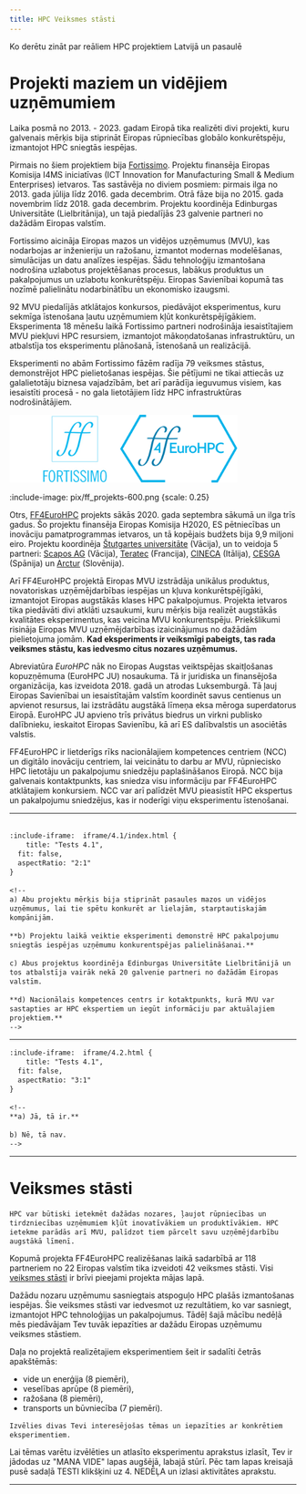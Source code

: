 ```yaml
---
title: HPC Veiksmes stāsti
---
```


Ko derētu zināt par reāliem HPC projektiem Latvijā un pasaulē

#  Projekti maziem un vidējiem uzņēmumiem

Laika posmā no 2013. - 2023. gadam Eiropā tika realizēti divi projekti, kuru galvenais mērķis bija stiprināt Eiropas rūpniecības globālo konkurētspēju, izmantojot HPC sniegtās iespējas. 

Pirmais no šiem projektiem bija [Fortissimo](https://www.fortissimo-project.eu). Projektu finansēja Eiropas Komisija I4MS iniciatīvas (ICT Innovation for Manufacturing Small & Medium Enterprises) ietvaros. Tas sastāvēja no diviem posmiem: pirmais ilga no 2013. gada jūlija līdz 2016. gada decembrim. Otrā fāze bija no 2015. gada novembrim līdz 2018. gada decembrim. Projektu koordinēja Edinburgas Universitāte (Lielbritānija), un tajā piedalījās 23 galvenie partneri no dažādām Eiropas valstīm.

Fortissimo aicināja Eiropas mazos un vidējos uzņēmumus (MVU), kas nodarbojas ar inženieriju un ražošanu, izmantot modernas modelēšanas, simulācijas un datu analīzes iespējas. Šādu tehnoloģiju izmantošana nodrošina uzlabotus projektēšanas procesus, labākus produktus un pakalpojumus un uzlabotu konkurētspēju. Eiropas Savienībai kopumā tas nozīmē palielinātu nodarbinātību un ekonomisko izaugsmi.

92 MVU piedalījās atklātajos konkursos, piedāvājot eksperimentus, kuru sekmīga īstenošana ļautu uzņēmumiem kļūt konkurētspējīgākiem. Eksperimenta 18 mēnešu laikā Fortissimo partneri nodrošināja iesaistītajiem MVU piekļuvi HPC resursiem, izmantojot mākoņdatošanas infrastruktūru, un atbalstīja tos eksperimentu plānošanā, īstenošanā un realizācijā.

Eksperimenti no abām Fortissimo fāzēm radīja 79 veiksmes stāstus, demonstrējot HPC pielietošanas iespējas. Šie pētījumi ne tikai attiecās uz galalietotāju biznesa vajadzībām, bet arī parādīja ieguvumus visiem, kas iesaistīti procesā - no gala lietotājiem līdz HPC infrastruktūras nodrošinātājiem. 

<img src="https://raw.githubusercontent.com/viktorszagorskis/hpc-pamati/main/pix/ff_projekts.png" width="400"/>

:include-image: pix/ff_projekts-600.png {scale: 0.25}

Otrs, [FF4EuroHPC](https://www.ff4eurohpc.eu) projekts sākās 2020. gada septembra sākumā un ilga trīs gadus. Šo projektu finansēja Eiropas Komisija H2020, ES pētniecības un inovāciju pamatprogrammas ietvaros, un tā kopējais budžets bija 9,9 miljoni eiro. Projektu koordinēja [Štutgartes universitāte](https://www.uni-stuttgart.de/en/) (Vācija), un to veidoja 5 partneri: [Scapos AG](https://www.scapos.de/en/) (Vācija), [Teratec](https://www.teratec.eu/gb/index.html) (Francija), [CINECA](https://www.cineca.it/en) (Itālija), [CESGA](https://www.cesga.es/en/home-2/) (Spānija) un [Arctur](https://www.arctur.si) (Slovēnija).

Arī FF4EuroHPC projektā Eiropas MVU izstrādāja unikālus produktus, novatoriskas uzņēmējdarbības iespējas un kļuva konkurētspējīgāki, izmantojot Eiropas augstākās klases HPC pakalpojumus. Projekta ietvaros tika piedāvāti divi atklāti uzsaukumi, kuru mērķis bija realizēt augstākās kvalitātes eksperimentus, kas veicina MVU konkurentspēju. Priekšlikumi risināja Eiropas MVU uzņēmējdarbības izaicinājumus no dažādām pielietojuma jomām. **Kad eksperiments ir veiksmīgi pabeigts, tas rada veiksmes stāstu, kas iedvesmo citus nozares uzņēmumus.**

Abreviatūra *EuroHPC* nāk no Eiropas Augstas veiktspējas skaitļošanas kopuzņēmuma (EuroHPC JU) nosaukuma. Tā ir juridiska un finansējoša organizācija, kas izveidota 2018. gadā un atrodas Luksemburgā. Tā ļauj Eiropas Savienībai un iesaistītajām valstīm koordinēt savus centienus un apvienot resursus, lai izstrādātu augstākā līmeņa eksa mēroga superdatorus Eiropā. EuroHPC JU apvieno trīs privātus biedrus un virkni publisko dalībnieku, ieskaitot Eiropas Savienību, kā arī ES dalībvalstis un asociētās valstis.

FF4EuroHPC ir lietderīgs rīks nacionālajiem kompetences centriem (NCC) un digitālo inovāciju centriem, lai veicinātu to darbu ar MVU, rūpniecisko HPC lietotāju un pakalpojumu sniedzēju paplašināšanos Eiropā. NCC bija galvenais kontaktpunkts, kas sniedza visu informāciju par FF4EuroHPC atklātajiem konkursiem. NCC var arī palīdzēt MVU pieasistīt HPC ekspertus un pakalpojumu sniedzējus, kas ir noderīgi viņu eksperimentu īstenošanai.

---

````spoiler {title: "Pašpārbaudes jautājums"}

:include-iframe:  iframe/4.1/index.html {
    title: "Tests 4.1",
  fit: false, 
  aspectRatio: "2:1"
}

<!--
a) Abu projektu mērķis bija stiprināt pasaules mazos un vidējos uzņēmumus, lai tie spētu konkurēt ar lielajām, starptautiskajām kompānijām.

**b) Projektu laikā veiktie eksperimenti demonstrē HPC pakalpojumu sniegtās iespējas uzņēmumu konkurentspējas palielināšanai.**

c) Abus projektus koordinēja Edinburgas Universitāte Lielbritānijā un tos atbalstīja vairāk nekā 20 galvenie partneri no dažādām Eiropas valstīm.

**d) Nacionālais kompetences centrs ir kotaktpunkts, kurā MVU var sastapties ar HPC ekspertiem un iegūt informāciju par aktuālajiem projektiem.**
-->
 ````

---


```spoiler {title: "Pašpārbaudes jautājums"}
:include-iframe:  iframe/4.2.html {
    title: "Tests 4.1",
  fit: false, 
  aspectRatio: "3:1"
}

<!--
**a) Jā, tā ir.**

b) Nē, tā nav.
-->
```

---

<!-- :include-meta: {bulletListType: "LeftRightTimeLine"}

* Testing
* Design
* Code Review
* Documentation -->

# Veiksmes stāsti

```attention-recommendation {label: ""}
HPC var būtiski ietekmēt dažādas nozares, ļaujot rūpniecības un tirdzniecības uzņēmumiem kļūt inovatīvākiem un produktīvākiem. HPC ietekme parādās arī MVU, palīdzot tiem pārcelt savu uzņēmējdarbību augstākā līmenī.
``` 
Kopumā projekta FF4EuroHPC realizēšanas laikā sadarbībā ar 118 partneriem no 22 Eiropas valstīm tika izveidoti 42 veiksmes stāsti. Visi [veiksmes stāsti](https://www.ff4eurohpc.eu/en/success-stories/) ir brīvi pieejami projekta mājas lapā.

Dažādu nozaru uzņēmumu sasniegtais atspoguļo HPC plašās izmantošanas iespējas.  Šie veiksmes stāsti var iedvesmot uz rezultātiem, ko var sasniegt, izmantojot HPC tehnoloģijas un pakalpojumus. Tādēļ šajā mācību nedēļā mēs piedāvājam Tev tuvāk iepazīties ar dažādu Eiropas uzņēmumu veiksmes stāstiem.

Daļa no projektā realizētajiem eksperimentiem šeit ir sadalīti četrās apakštēmās:  
* vide un enerģija (8 piemēri),  
* veselības aprūpe (8 piemēri),   
* ražošana (8 piemēri),  
* transports un būvniecība (7 piemēri).  

```attention-question {label: "Tavs uzdevums"}
Izvēlies divas Tevi interesējošas tēmas un iepazīties ar konkrētiem eksperimentiem. 
```
Lai tēmas varētu izvēlēties un atlasīto eksperimentu aprakstus izlasīt, Tev ir jādodas uz "MANA VIDE" lapas augšējā, labajā stūrī. Pēc tam lapas kreisajā pusē sadaļā TESTI klikšķini uz 4. NEDĒĻA un izlasi aktivitātes aprakstu.

<!--
Pēc iepazīšanās ar eksperimentu aprakstiem atbildi uz diviem pašpārbaudes jautājumiem katrā no izvēlētajām tēmām.

### Vide un enerģija

> 1. Robust Power System Maintenance Planning via Stochastic Optimization and HPC ([skatīt šeit](https://www.ff4eurohpc.eu/en/success-stories/2022112020452541/robust_power_system_maintenance_planning_via_stochastic_optimization_and_hpc))

> 2. Accelerating CFD Simulation of Immersive Battery Cooling ([skatīt šeit](https://www.ff4eurohpc.eu/en/success-stories/2023092219270744/accelerating_cfd_simulation_of_immersive_battery_cooling))

> 3. Optimal CO2 Capture and Utilization Plant Design Through HPC ([skatīt šeit](https://www.ff4eurohpc.eu/en/success-stories/2023093014021387/optimal_co2_capture_and_utilization_plant_design_through_hpc))

> 4. High-Fidelity Modelling of a Hydrogen-Fired Industrial Combustor ([skatīt šeit](https://www.ff4eurohpc.eu/en/success-stories/2023093015093374/highfidelity_modelling_of_a_hydrogenfired_industrial_combustor))

> 5. AI/ML Computer Vision for the Next Generation Poultry Farms ([skatīt šeit](https://www.ff4eurohpc.eu/en/success-stories/2022111918411196/aiml_computer_vision_for_the_next_generation_poultry_farms))

> 6. Improvement of Productivity in Aquaculture ([skatīt šeit](https://www.ff4eurohpc.eu/en/success-stories/2023092219113328/improvement_of_productivity_in_aquaculture))

> 7. High Fidelity Modeling for Small Wind Turbines ([skatīt šeit](https://www.ff4eurohpc.eu/en/success-stories/2023093014402051/high_fidelity_modeling_for_small_wind_turbines))

> 8. Solving Ambitious Challenges in Wastewater Treatment Using HPC in CFD Simulation ([skatīt šeit](https://www.ff4eurohpc.eu/en/success-stories/2023093015310376/solving_ambitious_challenges_in_wastewater_treatment_using_hpc_in_cfd_simulation))

-->

<!-- ```spoiler {title: "Pašpārbaudes Jautājums"}

``` 




```spoiler {title: "Pašpārbaudes jautājums"}

:include-iframe:  iframe/4.3.html {
    title: "Tests 4.3",
  fit: false, 
  aspectRatio: "2:1"
}
-->
<!--

a) 5 000 - 29 000 EUR

**b) 30 000 - 51 000 EUR**

c) 52 000 - 79 000 EUR

d) vairāk par 80 000 EUR

-->
<!--
```

---

```spoiler {title: "Pašpārbaudes jautājums"}

:include-iframe:  iframe/4.4.html {
    title: "Tests 4.4",
  fit: false, 
  aspectRatio: "2:1"
}

**a) Farmaceitiskā piesārņojuma likvidēšana no ūdens**

b) Analizēt dažādos audos un orgānos iesprostotās un uzkrājušās mikrodaļiņas

c) Radiācijas devas paredzēšana no radiofarmaceitiskajiem preparātiem

d) Efektīvu lidmašīnas spārnu profilu izveide
```
-->

<!--

### Veselības aprūpe

> 1. A Pediatric Simulated Dosimetry Platform for Clinical Use ([skatīt šeit](https://www.ff4eurohpc.eu/en/success-stories/2022111918032911/a_pediatric_simulated_dosimetry_platform_for_clinical_use))

> 2. Advanced HPC Based Drug Discovery with Converged Deep Physics and AI ([skatīt šeit](https://www.ff4eurohpc.eu/en/success-stories/2022111918293258/advanced_hpc_based_drug_discovery_with_converged_deep_physics_and_ai))

> 3. Cloud-Based HPC Platform to Support Systemic-Pulmonary Shunting Procedures ([skatīt šeit](https://www.ff4eurohpc.eu/en/success-stories/2022111921555173/cloudbased_hpc_platform_to_support_systemicpulmonary_shunting_procedures))

> 4. High-Performance Computing Enhances Treatment Precision in Breast Cancer ([skatīt šeit](https://www.ff4eurohpc.eu/en/success-stories/2022112019214539/highperformance_computing_enhances_treatment_precision_in_breast_cancer))

> 5. HPC Simulation for an Endourethral Sphincter Against Urinary Incontinence ([skatīt šeit](https://www.ff4eurohpc.eu/en/success-stories/2023092311255733/hpc_simulation_for_an_endourethral_sphincter_against_urinary_incontinence_))

> 6. Application of HPC Tools for the Optimization of 3D-Printed Orthopaedic Devices ([skatīt šeit](https://www.ff4eurohpc.eu/en/success-stories/2023092219343441/application_of_hpc_tools_for_the_optimization_of_3dprinted_orthopaedic_devices_))

> 7. Real-Time Heart Monitoring of Thousands of Patients ([skatīt šeit](https://www.ff4eurohpc.eu/en/success-stories/2023092220090099/realtime_heart_monitoring_of_thousands_of_patients))

> 8. A Digital Twin for Airflow and Inhaled Drug Delivery in Human Airways ([skatīt šeit](https://www.ff4eurohpc.eu/en/success-stories/2023100219073965/a_digital_twin_for_airflow_and_inhaled_drug_delivery_in_human_airways))


---

```spoiler {title: "Pašpārbaudes jautājums"}

:include-iframe:  iframe/4.5.html {
    title: "Tests 4.5",
  fit: false, 
  aspectRatio: "2:1"
}
-->
<!--
**a) 3D ortozes**

b) Mikrokanālu siltummaiņu topoloģiju

c) Magnētiskās piedziņas sūkni

d) Sirds stimulatoru

```
---


```spoiler {title: "Pašpārbaudes jautājums"}

:include-iframe:  iframe/4.6.html {
    title: "Tests 4.6",
  fit: false, 
  aspectRatio: "2:1"
}

**a) Ārsti var vienlaikus uzraudzīt vairāku ambulatoro pacientu veselības stāvokli, neprasot viņu fizisku klātbūtni slimnīcā**

**b) ViewECG veicinās aritmijas agrīnu atklāšanu**

c) ViewECG novērsīs aritmijas rašanos

d) Pacienti paši var apgt ViewECG programmatūru, līdz ar viņiem nav nepieciešams apmeklēt ārstu.

```
-->
---

<!--
### Ražošana

> 1. AI-Platform for Automated Training of Object Detection Models Based on CAD Data ([skatīt šeit](https://www.ff4eurohpc.eu/en/success-stories/2022111918551565/aiplatform_for_automated_training_of_object_detection_models_based_on_cad_data))

> 2. Multiphysics and Multiscale Modelling of Aeronautical Components ([skatīt šeit](https://www.ff4eurohpc.eu/en/success-stories/2022112019323545/multiphysics_and_multiscale_modelling_of_aeronautical_components))

> 3. Multi-Head Additive Manufacturing with Optimal HPC Thermal Stabilization ([skatīt šeit](https://www.ff4eurohpc.eu/en/success-stories/2022112020330159/multihead_additive_manufacturing_with_optimal_hpc_thermal_stabilization))

> 4. Topology Optimization of Micro-Channel Heat Exchangers ([skatīt šeit](https://www.ff4eurohpc.eu/en/success-stories/2022112020572893/topology_optimization_of_microchannel_heat_exchangers))

> 5. Forecasting Reliability in Manufacturing ([skatīt šeit](https://www.ff4eurohpc.eu/en/success-stories/2023092219455162/forecasting_reliability_in_manufacturing))

> 6. Cloud-Based CFD Optimization of Magnetic Drive Pumps using HPC ([skatīt šeit](https://www.ff4eurohpc.eu/en/success-stories/2023092219541807/cloudbased_cfd_optimization_of_magnetic_drive_pumps_using_hpc_))

> 7. High Performance Computing for Profile Extrusion ([skatīt šeit](https://www.ff4eurohpc.eu/en/success-stories/2023100218435592/high_performance_computing_for_profile_extrusion))

> 8. Boosting CFD Simulation of Thermal Equipment for Food Processing ([skatīt šeit](https://www.ff4eurohpc.eu/en/success-stories/2023100218573097/boosting_cfd_simulation_of_thermal_equipment_for_food_processing))


---


```spoiler {title: "Pašpārbaudes jautājums"}

:include-iframe:  iframe/4.7.html {
    title: "Tests 4.7",
  fit: false, 
  aspectRatio: "2:1"
}
-->
<!--
**a) Palielināta 3D drukāšanas procesa precizitāte.**

**b) Saīsināts produkta piegādes laiks.**

c) Var izmantot lētākus izejmateriālus.

d) Var samazināt temperaturu printera kamerā, tādējādi ietaupot līdzekļus
-->
<!--
```

---


```spoiler {title: "Pašpārbaudes jautājums"}

:include-iframe:  iframe/4.8.html {
    title: "Tests 4.1",
  fit: false, 
  aspectRatio: "2:1"
}

a) HPC, mākslīgais intelekts (AI) un skaitliskās hidrodinamikas (CFD) simulācijas

**b) HPC un skaitliskās hidrodinamikas (CFD) simulācijas**

c) mākslīgais intelekts (AI) un mašīnmācīšanās (ML)

```
---

### Transports un būvniecība

> 1. Accelerated Structural Design of Sustainable Aviation Projects ([skatīt šeit](https://www.ff4eurohpc.eu/en/success-stories/2023092220162146/accelerated_structural_design_of_sustainable_aviation_projects))

> 2. HPC-based Engineering Design for Control of Smoke in Subway Tunnels ([skatīt šeit](https://www.ff4eurohpc.eu/en/success-stories/2023092218335604/hpcbased_engineering_design_for_control_of_smoke_in_subway_tunnels))

> 3. Cloud-Based CFD for Urban Microclimate Assessment and Architectural Planning ([skatīt šeit](https://www.ff4eurohpc.eu/en/success-stories/2023092219014764/cloudbased_cfd_for_urban_microclimate_assessment_and_architectural_planning))

> 4. Accessible Acoustic Simulations for Better Sound Experiences ([skatīt šeit](https://www.ff4eurohpc.eu/en/success-stories/2023093015203830/accessible_acoustic_simulations_for_better_sound_experiences))

> 5. HPC-based Design of Wind Assisted Propulsion Technology ([skatīt šeit](https://www.ff4eurohpc.eu/en/success-stories/2023102011561452/hpcbased_design_of_wind_assisted_propulsion_technology))

> 6. High-Performance Computing for High-Value Weather Forecasts ([skatīt šeit](https://www.ff4eurohpc.eu/en/success-stories/2022112019043005/highperformance_computing_for_highvalue_weather_forecast))

> 7. HPC Vessel Maintenance Optimization by Natural Language Assistance ([skatīt šeit](https://www.ff4eurohpc.eu/en/success-stories/2022112020061904/hpc_vessel_maintenance_optimization_by_natural_language_assistance))


---

```spoiler {title: "Pašpārbaudes jautājums"}


:include-iframe:  iframe/4.9.html {
    title: "Tests 4.9",
  fit: false, 
  aspectRatio: "2:1"
}
-->
<!--
**a) Galisijas reģions**

b) Lionas reģions

c) Neapoles reģions

d) Turīnas reģions

```


---

```spoiler {title: "Pašpārbaudes jautājums"}


:include-iframe:  iframe/4.10.html {
    title: "Tests 4.10",
  fit: false, 
  aspectRatio: "2:1"
}

**a) Būtiski samazināts ventilatoru un trokšņa slāpētāju skaits**

b) Ātrāka metro kustība pazemē

c) Mazāki pazemes tuneļi, kas ļauj ietaupīt būvniecības izmaksas

```

---

<!-- ### 4.2.3 Diskusija  -->





<!-- ```spoiler {title: "Diskusijas Jautājums"}
**Jautājums** 4.11 - Kurus 3 no aprakstītajiem eksperimentiem, jūs vēlētos ieviest Latvijā un kāpēc?
``` -->


<!--
# Kas notiek Pasaulē

##   Zinātnes jaunumi
[Symbolic Calculus for High-performance Computing From Scratch Using C++23 - Vincent Reverdy - CppCon](https://youtu.be/lPfA4SFojao)
-->
